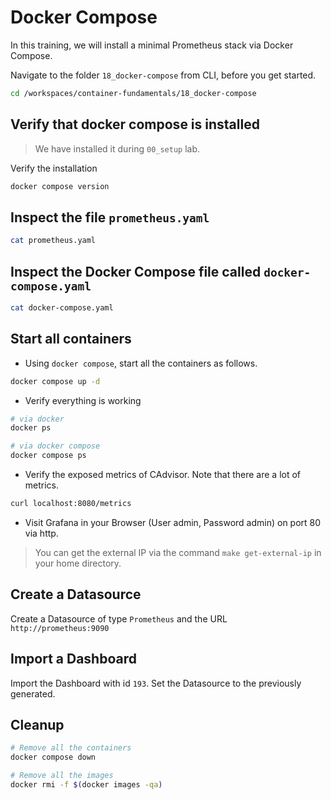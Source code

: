 # Docker Compose

In this training, we will install a minimal Prometheus stack via Docker Compose.

Navigate to the folder `18_docker-compose` from CLI, before you get started.

```bash
cd /workspaces/container-fundamentals/18_docker-compose
```

## Verify that docker compose is installed

>We have installed it during `00_setup` lab.

Verify the installation

```bash
docker compose version
```

## Inspect the file `prometheus.yaml`

```bash
cat prometheus.yaml
```

## Inspect the Docker Compose file called `docker-compose.yaml`

```bash
cat docker-compose.yaml
```

## Start all containers

* Using `docker compose`, start all the containers as follows.

```bash
docker compose up -d
```

* Verify everything is working

```bash
# via docker
docker ps

# via docker compose
docker compose ps
```

* Verify the exposed metrics of CAdvisor. Note that there are a lot of metrics.

```bash
curl localhost:8080/metrics
```

* Visit Grafana in your Browser (User admin, Password admin) on port 80 via http.

>You can get the external IP via the command `make get-external-ip` in your home directory.

## Create a Datasource

Create a Datasource of type `Prometheus` and the URL `http://prometheus:9090`

## Import a Dashboard

Import the Dashboard with id `193`. Set the Datasource to the previously generated.

## Cleanup

```bash
# Remove all the containers
docker compose down

# Remove all the images
docker rmi -f $(docker images -qa)
```
